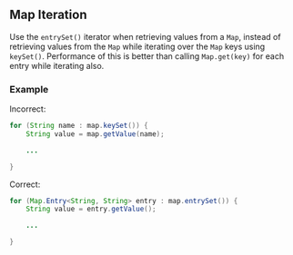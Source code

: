 ## Map Iteration

Use the `entrySet()` iterator when retrieving values from a `Map`, instead of
retrieving values from the `Map` while iterating over the `Map` keys using
`keySet()`. Performance of this is better than calling `Map.get(key)` for each
entry while iterating also.

### Example

Incorrect:

```java
for (String name : map.keySet()) {
    String value = map.getValue(name);

    ...

}
```

Correct:

```java
for (Map.Entry<String, String> entry : map.entrySet()) {
    String value = entry.getValue();

    ...

}
```